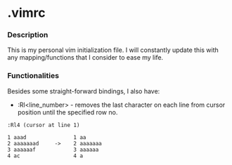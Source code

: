 # .vimrc

### Description
This is my personal vim initialization file.
I will constantly update this with any mapping/functions that I consider to ease my life.

### Functionalities
Besides some straight-forward bindings, I also have:
  * :Rl<line_number> - removes the last character on each line from cursor position until the specified row no.
  ```
  :Rl4 (cursor at line 1)
  ```
  ``` shell
  1 aaad               1 aa
  2 aaaaaaad     ->    2 aaaaaaa
  3 aaaaaaf            3 aaaaaa
  4 ac                 4 a
  ```
